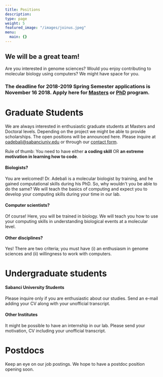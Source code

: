 ```yaml
---
title: Positions
description:
type: page
weight: 5
featured_image: "/images/joinus.jpeg"
menu:
  main: {}
---
```


We will be a great team!
---

Are you interested in genome sciences? Would you enjoy contributing to molecular biology using computers? We might have space for you.

### The deadline for 2018-2019 Spring Semester applications is __November 16 2018__. Apply here for [Masters](https://www.sabanciuniv.edu/en/graduate-school-engineering-and-natural-sciences-admission-requirements-msc-thesis-programs) or [PhD](https://www.sabanciuniv.edu/en/graduate-school-engineering-and-natural-sciences-admission-requirements-doctorate-programs) program.


# Graduate Students

We are always interested in enthusiastic graduate students at Masters and Doctoral levels. Depending on the project we might be able to provide scholarships. The open positions will be announced here. Please inquire at [oadebali@sabanciuniv.edu](mailto:oadebali@sabanciuniv.edu) or through our [contact form](/contact).

Rule of thumb: You need to have either **a coding skill** OR **an extreme motivation in learning how to code**.

#### Biologists?
You are welcomed! Dr. Adebali is a molecular biologist by training, and he gained computational skills during his PhD. So, why wouldn't you be able to do the same? We will teach the basics of computing and expect you to develop your computing skills during your time in our lab.

#### Computer scientists?
Of course! Here, you will be trained in biology. We will teach you how to use your computing skills in understanding biological events at a molecular level.

#### Other disciplines?
Yes! There are two criteria; you must have (i) an enthusiasm in genome sciences and (ii) willingness to work with computers.

# Undergraduate students

#### Sabanci University Students
Please inquire only if you are enthusiastic about our studies. Send an e-mail adding your CV along with your unofficial transcript.

#### Other Institutes
It might be possible to have an internship in our lab. Please send your motivation, CV including your unofficial transcript.

# Postdocs
Keep an eye on our job postings. We hope to have a postdoc position opening soon.

